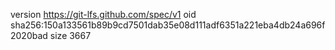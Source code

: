 version https://git-lfs.github.com/spec/v1
oid sha256:150a133561b89b9cd7501dab35e08d111adf6351a221eba4db24a696f2020bad
size 3667
